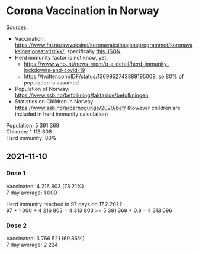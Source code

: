 # Corona Vaccination in Norway

Sources:

- Vaccination: <https://www.fhi.no/sv/vaksine/koronavaksinasjonsprogrammet/koronavaksinasjonsstatistikk/>, specifically [this JSON](https://www.fhi.no/api/chartdata/api/99119)
- Herd immunity factor is not know, yet:
  - <https://www.who.int/news-room/q-a-detail/herd-immunity-lockdowns-and-covid-19>
  - <https://twitter.com/IDF/status/1369952743889195009>, so 80% of population is assumed
- Population of Norway: <https://www.ssb.no/befolkning/faktaside/befolkningen>
- Statistics on Children in Norway: https://www.ssb.no/a/barnogunge/2020/bef/ (however children are included in herd immunity calculation)

Population: 5 391 369  
Children: 1 118 608  
Herd immunity: 80%  

## 2021-11-10

### Dose 1

Vaccinated: 4 216 803 (78.21%)  
7 day average: 1 000

Herd immunity reached in 97 days on 17.2.2022  
97 * 1 000 + 4 216 803 = 4 313 803 >= 5 391 369 * 0.8 = 4 313 096

### Dose 2

Vaccinated: 3 766 521 (69.86%)  
7 day average: 2 224


